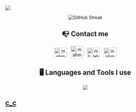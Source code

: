  <img src="img/Banner.png"/> 
<p align="center">
<img src="https://github-readme-streak-stats.herokuapp.com?user=mhlehri&theme=shadow-blue&hide_border=true&border_radius=8" alt="GitHub Streak" /> 
</p>  <h2 align='center'>📭 Contact me</h2>
<p align='center'>
<a href="https://linkedin.com/in/mahmud-hassan-lehri" target="blank"><img align="center" src="https://raw.githubusercontent.com/rahuldkjain/github-profile-readme-generator/master/src/images/icons/Social/linked-in-alt.svg" alt="mahmud-hassan-lehri" height="30" width="40" /></a>
&nbsp;
  <a href="mailto:lehrimirza101@gmail.com" target="blank"><img align="center" src="https://www.freeiconspng.com/uploads/blue-envelope-icon-24.png" alt="mahmudhassanlehri" height="40" width="40" /></a>
&nbsp;
  <a href="https://twitter.com/mh_lehri" target="blank"><img align="center" src="https://raw.githubusercontent.com/rahuldkjain/github-profile-readme-generator/master/src/images/icons/Social/twitter.svg" alt="mh_lehri" height="30" width="40" /></a>
&nbsp;
  <a href="https://fb.com/mahmudhassanlehri" target="blank"><img align="center" src="https://raw.githubusercontent.com/rahuldkjain/github-profile-readme-generator/master/src/images/icons/Social/facebook.svg" alt="mahmudhassanlehri" height="30" width="40" /></a>
 </p> 

<h2 align='center'>🖥️ Languages and Tools I use</h2>
<p align='center'> 
  <a href="https://skillicons.dev">
    <img src="https://skillicons.dev/icons?i=html,css,tailwind,bootstrap,js,ts,react,next,express,mongodb,firebase" />
  </a>
   </p> 
</p>
</p>

## <a href="https://lehri.vercel.app" target="_blank" alt="portfolio">c_c</a>
